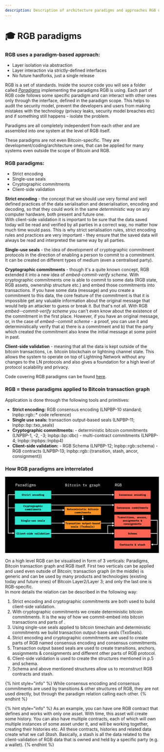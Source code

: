 ```yaml
---
description: Description of architecture paradigms and approaches RGB uses
---
```


# 🎓 RGB paradigms

### RGB uses a paradigm-based approach:

* Layer isolation via abstraction
* Layer interaction via strictly-defined interfaces
* No future hardforks, just a single release

RGB is a set of standards. Inside the source code you will see a folder called [_Paradigms_](https://github.com/LNP-BP/rust-lnpbp/tree/refactor-structure/src/paradigms) implementing the paradigms RGB is using. Each part of RGB code follows some specific paradigm and can interact with other ones only through the interface, defined in the paradigm scope. This helps to audit the security model,  prevent the developers and users from making mistakes with the technology \(privacy leaks, security model breaches etc\) and if something still happens - isolate the problem.  
  
Paradigms are all completely independent from each other and are assembled into one system at the level of RGB itself.  
  
These paradigms are not even Bitcoin-specific. They are development/coding/architecture ones, that can be applied for many systems even outside the scope of Bitcoin and RGB.

### RGB paradigms:

* Strict encoding
* Single-use seals
* Cryptographic commitments
* Client-side validation

**Strict encoding** - the concept that we should use very formal and well defined practices of the data serialisation and deserialisation, encoding and decoding, so that they could work in the same _deterministic_ way on any computer hardware, both present and future one.  
With client-side validation it is important to be sure that the data saved today will be read and verified by all parties in a correct way, no matter how much time would pass. This is why strict serialisation rules, strict encoding rules and practices are very important - they ensure that the saved data will always be read and interpreted the same way by all parties.  
  
**Single-use seals** - the idea of development of cryptographic commitment protocols in the direction of enabling a person to commit to a commitment. It can be created on different types of medium \(even a centralised party\).   
  
**Cryptographic commitments** - though it's a quite known concept, RGB extended it into a new idea of _embed-commit-verify scheme._ With cryptographic commitments one is able to commit to some data \(RGB state, RGB assets, ownership structure etc.\) and embed those commitments into transactions. If you have some data \(message\) and you create a commitment to this data, the core feature of the commitment is that it is impossible get any valuable information about the original message that would help an attacker to guess or break it. But that's not all. With RGB _embed--commit-verify scheme_ you can't even know about the existence of the commitment in the first place. However, if you have an original message, or, in the case of _embed--commit scheme -_ a proof, you can use it and deterministically verify that a\) there is a commitment and b\) that the party which created the commitment also knew the initial message at some point in past.  
  
**Client-side validation** - meaning that all the data is kept outside of the bitcoin transactions, i.e. bitcoin blockchain or lightning channel state. This allows the system to operate on top of Lightning Network without any changes to the LN protocols and also gives a foundation for a high level of protocol scalability and privacy.  
  
Code covering RGB paradigms can be found [here](https://github.com/LNP-BP/rust-lnpbp/tree/refactor-structure/src/paradigms).

### RGB = these paradigms applied to Bitcoin transaction graph

Application is done through the following tools and primitives:

* **Strict encoding:** RGB consensus encoding \(LNPBP-10 standard; lnpbp::rgb::\* code reference\)
* **Single use seals:** transaction output-based seals \(LNPBP-11; lnpbp::bp::txo\_seals\)
* **Cryptographic commitments:**  - deterministic bitcoin commitments \(LNPBP-1, -2, -3; lnpbp::bp::dbc\) - multi-contract commitments \(LNPBP-4; lnpbp::lnpbps::lnpbp4\)
* **Client-side validation:**  - RGB Schema \(LNPBP-12; lnpbp::rgb::schema\) - RGB contracts \(LNPBP-13; lnpbp::rgb::{transition, stash, ancor, consignment}\)

### How RGB paradigms are interrelated

![&apos;RGB Technology Guide&apos; presentation slide](.gitbook/assets/screenshot-2021-03-29-at-19.46.27.png)

On a high level RGB can be visualised in form of 3 verticals: Paradigms, Bitcoin transaction graph and RGB itself. First two verticals can be applied and used even outside of Bitcoin; transaction graph \(in the middle\) is generic and can be used by many products and technologies \(existing today and future ones\) of Bitcoin Layer2/Layer 3; and only the last one is RGB-specific.   
In more details the relation can be described in the following way:

1. Strict encoding and cryptographic commitments are both used to build client-side validation.
2. With cryptographic commitments we create deterministic bitcoin commitments. It is the way of how we commit-embed into bitcoin transactions and parts of .
3. Using single-use seals applied to bitcoin timechain and deterministic commitments we build transaction output-base seals \(TxoSeals\).
4. Strict encoding and cryptographic commitments are used to create parts of RGB named consensus encoding and consensus commitments.
5. Transaction output based seals are used to create transitions, anchors, assignments & consignments and different other parts of RGB protocol.
6. Client-side validation is used to create the structures mentioned in p.5 and schema.
7. Schema and above mentioned structures allow us to reconstruct RGB contracts and stash.

{% hint style="info" %}
While consensus encoding and consensus commitments are used by transitions & other structures of RGB, they are not used directly, but through the paradigm relation calling each other.
{% endhint %}

{% hint style="info" %}
As an example, you can have one RGB contract that defines and works with only one asset. With time, this asset will create some history. You can also have multiple contracts, each of which will own multiple instances of some asset under it, and will be working together, creating their histories etc. All these contracts, histories and related data create what we call _Stash_. Basically, a stash is all the data related to the client-validation of RGB data that is owned and held by a specific party \(e.g. a wallet\).
{% endhint %}



